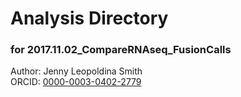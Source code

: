 # Analysis Directory 
### for 2017.11.02_CompareRNAseq_FusionCalls
Author: Jenny Leopoldina Smith<br>
ORCID: [0000-0003-0402-2779](https://orcid.org/0000-0003-0402-2779)
<br>